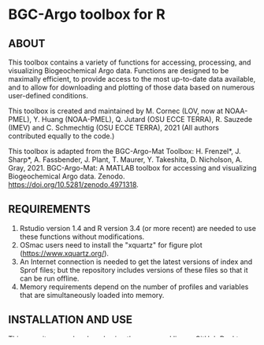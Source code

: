 # BGC-Argo toolbox for R

## ABOUT
This toolbox contains a variety of functions for accessing, processing, and visualizing Biogeochemical Argo data. Functions are designed to be maximally efficient, to provide access to the most up-to-date data available, and to allow for downloading and plotting of those data based on numerous user-defined conditions. 

This toolbox is created and maintained by M. Cornec (LOV, now at NOAA-PMEL), Y. Huang (NOAA-PMEL), Q. Jutard (OSU ECCE TERRA), R. Sauzede (IMEV) and C. Schmechtig (OSU ECCE TERRA), 2021 (All authors contributed equally to the code.)

This toolbox is adapted from the BGC-Argo-Mat Toolbox: H. Frenzel*, J. Sharp*, A. Fassbender, J. Plant, T. Maurer, Y. Takeshita, D. Nicholson, A. Gray, 2021.
BGC-Argo-Mat: A MATLAB toolbox for accessing and visualizing Biogeochemical Argo data. Zenodo. https://doi.org/10.5281/zenodo.4971318.

## REQUIREMENTS
1. Rstudio version 1.4 and R version 3.4 (or more recent) are needed to use these functions without modifications.  
2. OSmac users need to install the "xquartz" for figure plot (https://www.xquartz.org/).
3. An Internet connection is needed to get the latest versions of index and Sprof files; but the repository includes versions of these files so that it can be run offline. 
4. Memory requirements depend on the number of profiles and variables that are simultaneously loaded into memory. 


## INSTALLATION AND USE
This repository can be cloned using the command line or GitHub Desktop. Or the files can be directly downloaded in zipped format.

Before use, make sure the files are placed in a directory that is in the R search path. Or add the directory where they are located to the search path https://support.rstudio.com/hc/en-us/articles/200711843-Working-Directories-and-Workspaces. Or run it in the directory where the main_workshop script was placed.

For an overview of how to use this toolbox, step through the 'main_workshop' script (launching it in the R Console, or in the Rstudio console using the Run button or Ctrl+Alt+Enter, the Run All shortcut in R studio), a tutorial that was developed for the 2021 GO-BGC Scientific Workshop (6/30/21).

## FUNCTIONS

### Main functions (to be called from script or command window):
initialize_argo.R        : defines standard settings and paths and downloads synthetic profile index file<br/>
load_float_data.R        : loads data of one or more specified float(s) into memory<br/>
select_profiles.R        : returns profiles and corresponding floats based on input criteria<br/>
show_profiles.R          : downloads float data and calls plot_profiles to create plot<br/>
show_sections.R          : downloads float data and calls plot_sections to create plot<br/>
show_trajectories.R      : downloads float data and calls plot_trajectories to create plot<br/>
get_lon_lat_time.R       : extracts the longitude, latitude, and time information for the specified floats)<br/>
main_workshop.R          : tutorial script for GO-BGC Scientific Workshop (6/30/21)<br/>
### Background functions (primarily called by main functions in background):

calc_auxil.R             : calculates various auxiliary variables from Argo float data<br/>
check_dir.R              : determines if a directory needs to be created and does so if necessary<br/>
combine_variables.R      : combines the given variables along with all associated variables and returns them<br/>
depth_interp.R           : interpolates values for BGC-Argo parameters against depth<br/>
do_download.R            : determines if a file should be downloaded or not<br/>
do_pause.R               : pauses execution of main_workshop (if used without desktop)<br/>
download_float.R         : downloads the Sprof NetCDF file for one float<br/>
download_multi_floats.R  : calls download_float to download Sprof NetCDF files for multiple floats<br/>
get_dims                 : determines the number of profiles, parameters,and depth levels in an Sprof netcdf file<br/> 
get_lon_lat_lims.R       : obtains maximum/minimum latitude and longitude values from input data<br/>
get_multi_profile_mean   : calculates the mean profile of multiple profiles<br/>
get_var_name_units.R     : returns the long variable name and units name for a given short parameter name input<br/>
load_library.R           : load/install the required functions<br/>
plot_profiles.R          : plots profiles of one or more specified float(s) for the specified variable(s)<br/>
plot_sections.R          : plots sections of one or more specified float(s) for the specified variable(s)<br/>
plot_trajectories.R      : plots trajectories of one or more specified float(s)<br/>
try_download.R           : attempts to download a file from any of the specified GDACs<br/>


You can open the corresponding R script file to check out the description of input and output parameters for individual functions. 

## UPDATE RECORD
Version 1 & 2: June 2021<br/>
Version 2.1: January 2022

## COMMENTS, BUGS etc.?
Please feel free to use the GitHub Issues and Pull Requests features to report any problems with this code and to suggest bug fixes.

## TOOLBOX  TUTORIAL
https://www.youtube.com/watch?v=w_6pEGNXQQ4&feature=youtu.be (VIDEO)
https://github.com/287408731/BGC-Argo-toolbox-figure/blob/main/demo-copy.md (Notebook)

## BGC-ARGO GUIDE
More detailed information about quality control flags, raw and adjusted modes, etc., can be found in
H. C. Bittig et al., Front. Mar. Sci., 2019, https://doi.org/10.3389/fmars.2019.00502

## CITATION

M. Cornec (LOV), Y. Huang (NOAA-PMEL), Q. Jutard (OSU ECCE TERRA), R. Sauzede (IMEV) and C. Schmechtig (OSU ECCE TERRA), 2021.
BGC-Argo-R: A R toolbox for accessing and visualizing Biogeochemical Argo data. Zenodo. https://doi.org/10.5281/zenodo.5028138
